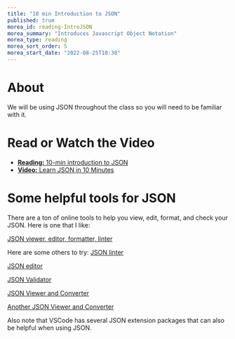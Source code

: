 ```yaml
---
title: "10 min Introduction to JSON"
published: true
morea_id: reading-IntroJSON
morea_summary: "Introduces Javascript Object Notation"
morea_type: reading
morea_sort_order: 5
morea_start_date: "2022-08-25T10:30"
---
```

# About
We will be using JSON throughout the class so you will need to be familiar with it. 

# Read or Watch the Video
- [**Reading:** 10-min introduction to JSON](https://beginnersbook.com/2015/04/json-tutorial/) 
- [**Video:** Learn JSON in 10 Minutes](https://www.youtube.com/watch?v=iiADhChRriM)

# Some helpful tools for JSON
There are a ton of online tools to help you view, edit, format, and check your JSON. Here is one that I like: 

[JSON viewer, editor, formatter, linter](http://jsonviewer.stack.hu/)

Here are some others to try:
[JSON linter](https://jsonlint.com/)

[JSON editor](https://www.cleancss.com/json-editor/)

[JSON Validator](https://www.cleancss.com/json-validator/)

[JSON Viewer and Converter](https://codebeautify.org/jsonviewer)

[Another JSON Viewer and Converter](https://jsonformatter.org/)

Also note that VSCode has several JSON extension packages that can also be helpful when using JSON. 